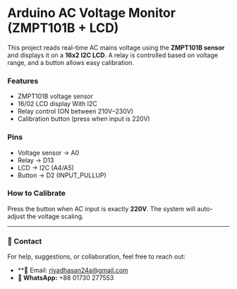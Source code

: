 # Arduino AC Voltage Monitor (ZMPT101B + LCD)

This project reads real-time AC mains voltage using the **ZMPT101B sensor** and displays it on a **16x2 I2C LCD**. A relay is controlled based on voltage range, and a button allows easy calibration.

### Features
- ZMPT101B voltage sensor
- 16/02 LCD display With I2C
- Relay control (ON between 210V–230V)
- Calibration button (press when input is 220V)

### Pins
- Voltage sensor → A0  
- Relay → D13  
- LCD → I2C (A4/A5)  
- Button → D2 (INPUT_PULLUP)

### How to Calibrate
Press the button when AC input is exactly **220V**. The system will auto-adjust the voltage scaling.

---

### 📩 Contact

For help, suggestions, or collaboration, feel free to reach out:

- **📧 Email: riyadhasan24a@gmail.com  
- **📱 WhatsApp:** +88 01730 277553
